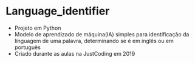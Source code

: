 # Language_identifier
+ Projeto em Python 
+ Modelo de aprendizado de máquina(IA) simples para identificação da línguagem de uma palavra, determinando se é em inglês ou em português
+ Criado durante as aulas na JustCoding em 2019
